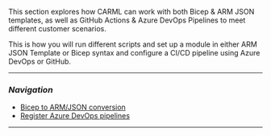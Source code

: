 This section explores how CARML can work with both Bicep & ARM JSON templates, as well as GitHub Actions & Azure DevOps Pipelines to meet different customer scenarios.

This is how you will run different scripts and set up a module in either ARM JSON Template or Bicep syntax and configure a CI/CD pipeline using Azure DevOps or GitHub.

---

### _Navigation_
- [Bicep to ARM/JSON conversion](./Interoperability%20-%20Bicep%20to%20ARM%20conversion.md)
- [Register Azure DevOps pipelines](./Interoperability%20-%20Register%20Azure%20DevOps%20pipelines.md)

---
